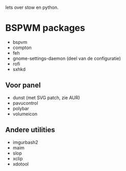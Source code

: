 Iets over stow en python.

# BSPWM packages
-   bspvm
-   compton
-   feh
-   gnome-settings-daemon (deel van de configuratie)
-   rofi
-   sxhkd

## Voor panel
-   dunst (met SVG patch, zie AUR)
-   pavucontrol
-   polybar
-   volumeicon

## Andere utilities
-   imgurbash2
-   maim
-   slop
-   xclip
-   xdotool
